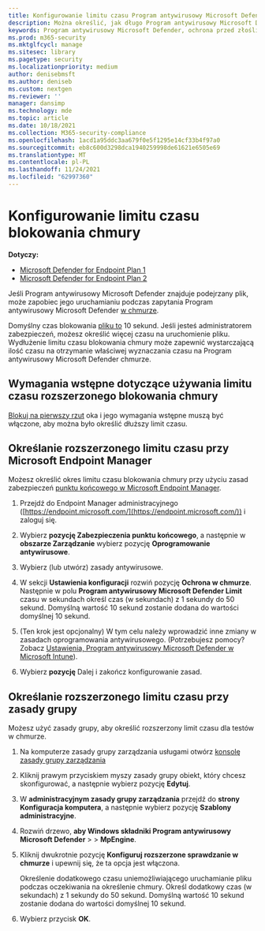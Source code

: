 ```yaml
---
title: Konfigurowanie limitu czasu Program antywirusowy Microsoft Defender blokowania chmury
description: Można określić, jak długo Program antywirusowy Microsoft Defender będzie blokować uruchamianie pliku podczas oczekiwania na określenie chmury.
keywords: Program antywirusowy Microsoft Defender, ochrona przed złośliwym kodem, zabezpieczenia, defender, chmura, limit czasu, blok, okres, sekundy
ms.prod: m365-security
ms.mktglfcycl: manage
ms.sitesec: library
ms.pagetype: security
ms.localizationpriority: medium
author: denisebmsft
ms.author: deniseb
ms.custom: nextgen
ms.reviewer: ''
manager: dansimp
ms.technology: mde
ms.topic: article
ms.date: 10/18/2021
ms.collection: M365-security-compliance
ms.openlocfilehash: 1acd1a95ddc3aa679f0e5f1295e14cf33b4f97a0
ms.sourcegitcommit: eb8c600d3298dca1940259998de61621e6505e69
ms.translationtype: MT
ms.contentlocale: pl-PL
ms.lasthandoff: 11/24/2021
ms.locfileid: "62997360"
---
```

# <a name="configure-the-cloud-block-timeout-period"></a>Konfigurowanie limitu czasu blokowania chmury

**Dotyczy:**
- [Microsoft Defender for Endpoint Plan 1](https://go.microsoft.com/fwlink/p/?linkid=2154037)
- [Microsoft Defender for Endpoint Plan 2](https://go.microsoft.com/fwlink/p/?linkid=2154037)

Jeśli Program antywirusowy Microsoft Defender znajduje podejrzany plik, może zapobiec jego uruchamianiu podczas zapytania Program antywirusowy Microsoft Defender [w chmurze](cloud-protection-microsoft-defender-antivirus.md).

Domyślny czas blokowania [pliku to](configure-block-at-first-sight-microsoft-defender-antivirus.md) 10 sekund. Jeśli jesteś administratorem zabezpieczeń, możesz określić więcej czasu na uruchomienie pliku. Wydłużenie limitu czasu blokowania chmury może zapewnić wystarczającą ilość czasu na otrzymanie właściwej wyznaczania czasu na Program antywirusowy Microsoft Defender chmurze.

## <a name="prerequisites-to-use-the-extended-cloud-block-timeout"></a>Wymagania wstępne dotyczące używania limitu czasu rozszerzonego blokowania chmury

[Blokuj na pierwszy rzut](configure-block-at-first-sight-microsoft-defender-antivirus.md) oka i jego wymagania wstępne muszą być włączone, aby można było określić dłuższy limit czasu.

## <a name="specify-the-extended-timeout-period-using-microsoft-endpoint-manager"></a>Określanie rozszerzonego limitu czasu przy Microsoft Endpoint Manager

Możesz określić okres limitu czasu blokowania chmury przy użyciu zasad zabezpieczeń [punktu końcowego w Microsoft Endpoint Manager](/mem/intune/protect/endpoint-security-policy).

1. Przejdź do Endpoint Manager administracyjnego ([https://endpoint.microsoft.com/](https://endpoint.microsoft.com/)) i zaloguj się.

2. Wybierz **pozycję Zabezpieczenia punktu końcowego**, a następnie w **obszarze Zarządzanie** wybierz pozycję **Oprogramowanie antywirusowe**.

3. Wybierz (lub utwórz) zasady antywirusowe.

4. W sekcji **Ustawienia konfiguracji** rozwiń pozycję **Ochrona w chmurze**. Następnie w polu **Program antywirusowy Microsoft Defender Limit** czasu w sekundach określ czas (w sekundach) z 1 sekundy do 50 sekund. Domyślną wartość 10 sekund zostanie dodana do wartości domyślnej 10 sekund.

5. (Ten krok jest opcjonalny) W tym celu należy wprowadzić inne zmiany w zasadach oprogramowania antywirusowego. (Potrzebujesz pomocy? Zobacz [Ustawienia, Program antywirusowy Microsoft Defender w Microsoft Intune](/mem/intune/protect/antivirus-microsoft-defender-settings-windows)).

6. Wybierz **pozycję** Dalej i zakończ konfigurowanie zasad.

## <a name="specify-the-extended-timeout-period-using-group-policy"></a>Określanie rozszerzonego limitu czasu przy zasady grupy

Możesz użyć zasady grupy, aby określić rozszerzony limit czasu dla testów w chmurze.

1. Na komputerze zasady grupy zarządzania usługami otwórz [konsolę zasady grupy zarządzania](/previous-versions/windows/it-pro/windows-server-2008-R2-and-2008/cc731212(v=ws.11))

2. Kliknij prawym przyciskiem myszy zasady grupy obiekt, który chcesz skonfigurować, a następnie wybierz pozycję **Edytuj**.

3. W **administracyjnym zasady grupy zarządzania** przejdź do **strony Konfiguracja komputera**, a następnie wybierz pozycję **Szablony administracyjne**.

3. Rozwiń drzewo, **aby Windows składniki Program antywirusowy Microsoft Defender** \>  \> **MpEngine**.

4. Kliknij dwukrotnie pozycję **Konfiguruj rozszerzone sprawdzanie w chmurze** i upewnij się, że ta opcja jest włączona. 

   Określenie dodatkowego czasu uniemożliwiającego uruchamianie pliku podczas oczekiwania na określenie chmury. Określ dodatkowy czas (w sekundach) z 1 sekundy do 50 sekund. Domyślną wartość 10 sekund zostanie dodana do wartości domyślnej 10 sekund.

5. Wybierz przycisk **OK**.

 
